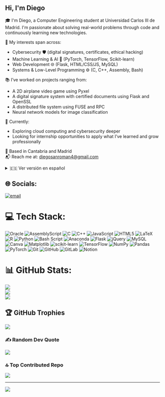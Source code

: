 ## Hi, I'm Diego

🎓 I'm Diego, a Computer Engineering student at Universidad Carlos III de Madrid. I'm passionate about solving real-world problems through code and continuously learning new technologies.

🚀 My interests span across:
- Cybersecurity 🛡️ (digital signatures, certificates, ethical hacking)
- Machine Learning & AI 🤖 (PyTorch, TensorFlow, Scikit-learn)
- Web Development 🌐 (Flask, HTML/CSS/JS, MySQL)
- Systems & Low-Level Programming ⚙️ (C, C++, Assembly, Bash)

📚 I’ve worked on projects ranging from:
- A 2D airplane video game using Pyxel
- A digital signature system with certified documents using Flask and OpenSSL
- A distributed file system using FUSE and RPC
- Neural network models for image classification

🌱 Currently:
- Exploring cloud computing and cybersecurity deeper
- Looking for internship opportunities to apply what I’ve learned and grow professionally

📍 Based in Cantabria and Madrid  
📬 Reach me at: diegosanroman4@gmail.com

<details>
<summary>🇪🇸 Ver versión en español</summary>

🎓 Soy Diego, estudiante de Ingeniería Informática en la Universidad Carlos III de Madrid. Me apasiona resolver problemas reales a través del código y aprender constantemente nuevas tecnologías.

🚀 Mis intereses abarcan:
- Ciberseguridad 🛡️ (firmas digitales, certificados, hacking ético)
- Machine Learning & IA 🤖 (PyTorch, TensorFlow, Scikit-learn)
- Desarrollo Web 🌐 (Flask, HTML/CSS/JS, MySQL)
- Programación de sistemas y bajo nivel ⚙️ (C, C++, Ensamblador, Bash)

📚 He trabajado en proyectos como:
- Un videojuego 2D de aviones con Pyxel
- Un sistema de firma digital de documentos con Flask y OpenSSL
- Un sistema de archivos distribuido usando FUSE y RPC
- Modelos de redes neuronales para clasificación de imágenes

🌱 Actualmente:
- Profundizando en cloud computing y ciberseguridad
- Buscando prácticas donde aplicar lo aprendido y crecer profesionalmente

📍 Vivo entre Cantabria y Madrid  
📬 Puedes contactarme en: diegosanroman4@gmail.com

</details>

## 🌐 Socials:
[![email](https://img.shields.io/badge/Email-D14836?logo=gmail&logoColor=white)](mailto:diegosanroman4@gmail.com) 

# 💻 Tech Stack:
![Oracle](https://img.shields.io/badge/Oracle-F80000?style=for-the-badge&logo=oracle&logoColor=white) ![AssemblyScript](https://img.shields.io/badge/assembly%20script-%23000000.svg?style=for-the-badge&logo=assemblyscript&logoColor=white) ![C](https://img.shields.io/badge/c-%2300599C.svg?style=for-the-badge&logo=c&logoColor=white) ![C++](https://img.shields.io/badge/c++-%2300599C.svg?style=for-the-badge&logo=c%2B%2B&logoColor=white) ![JavaScript](https://img.shields.io/badge/javascript-%23323330.svg?style=for-the-badge&logo=javascript&logoColor=%23F7DF1E) ![HTML5](https://img.shields.io/badge/html5-%23E34F26.svg?style=for-the-badge&logo=html5&logoColor=white) ![LaTeX](https://img.shields.io/badge/latex-%23008080.svg?style=for-the-badge&logo=latex&logoColor=white) ![R](https://img.shields.io/badge/r-%23276DC3.svg?style=for-the-badge&logo=r&logoColor=white) ![Python](https://img.shields.io/badge/python-3670A0?style=for-the-badge&logo=python&logoColor=ffdd54) ![Bash Script](https://img.shields.io/badge/bash_script-%23121011.svg?style=for-the-badge&logo=gnu-bash&logoColor=white) ![Anaconda](https://img.shields.io/badge/Anaconda-%2344A833.svg?style=for-the-badge&logo=anaconda&logoColor=white) ![Flask](https://img.shields.io/badge/flask-%23000.svg?style=for-the-badge&logo=flask&logoColor=white) ![jQuery](https://img.shields.io/badge/jquery-%230769AD.svg?style=for-the-badge&logo=jquery&logoColor=white) ![MySQL](https://img.shields.io/badge/mysql-4479A1.svg?style=for-the-badge&logo=mysql&logoColor=white) ![Canva](https://img.shields.io/badge/Canva-%2300C4CC.svg?style=for-the-badge&logo=Canva&logoColor=white) ![Matplotlib](https://img.shields.io/badge/Matplotlib-%23ffffff.svg?style=for-the-badge&logo=Matplotlib&logoColor=black) ![scikit-learn](https://img.shields.io/badge/scikit--learn-%23F7931E.svg?style=for-the-badge&logo=scikit-learn&logoColor=white) ![TensorFlow](https://img.shields.io/badge/TensorFlow-%23FF6F00.svg?style=for-the-badge&logo=TensorFlow&logoColor=white) ![NumPy](https://img.shields.io/badge/numpy-%23013243.svg?style=for-the-badge&logo=numpy&logoColor=white) ![Pandas](https://img.shields.io/badge/pandas-%23150458.svg?style=for-the-badge&logo=pandas&logoColor=white) ![PyTorch](https://img.shields.io/badge/PyTorch-%23EE4C2C.svg?style=for-the-badge&logo=PyTorch&logoColor=white) ![Git](https://img.shields.io/badge/git-%23F05033.svg?style=for-the-badge&logo=git&logoColor=white) ![GitHub](https://img.shields.io/badge/github-%23121011.svg?style=for-the-badge&logo=github&logoColor=white) ![GitLab](https://img.shields.io/badge/gitlab-%23181717.svg?style=for-the-badge&logo=gitlab&logoColor=white) ![Notion](https://img.shields.io/badge/Notion-%23000000.svg?style=for-the-badge&logo=notion&logoColor=white)

# 📊 GitHub Stats:
![](https://github-readme-stats.vercel.app/api?username=Diego100495878&theme=dark&hide_border=false&include_all_commits=false&count_private=false)<br/>
![](https://nirzak-streak-stats.vercel.app/?user=Diego100495878&theme=dark&hide_border=false)<br/>
![](https://github-readme-stats.vercel.app/api/top-langs/?username=Diego100495878&theme=dark&hide_border=false&include_all_commits=false&count_private=false&layout=compact)

## 🏆 GitHub Trophies
![](https://github-profile-trophy.vercel.app/?username=Diego100495878&theme=radical&no-frame=true&no-bg=true&margin-w=4)

### ✍️ Random Dev Quote
![](https://quotes-github-readme.vercel.app/api?type=horizontal&theme=radical)

### 🔝 Top Contributed Repo
![](https://github-contributor-stats.vercel.app/api?username=Diego100495878&limit=5&theme=dark&combine_all_yearly_contributions=true)

---
[![](https://visitcount.itsvg.in/api?id=Diego100495878&icon=0&color=0)](https://visitcount.itsvg.in)


